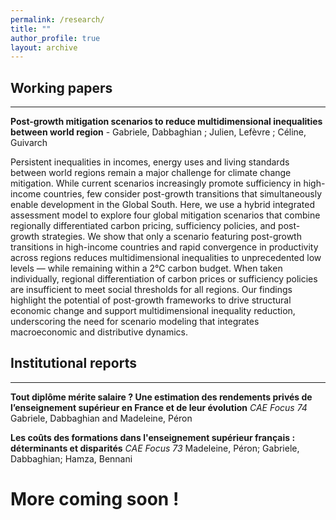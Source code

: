 ```yaml
---
permalink: /research/
title: ""
author_profile: true
layout: archive
---
```


## Working papers
---
**Post-growth mitigation scenarios to reduce multidimensional inequalities between world region** - Gabriele, Dabbaghian ; Julien, Lefèvre ; Céline, Guivarch

Persistent inequalities in incomes, energy uses and living standards between world regions remain a major challenge for climate change mitigation. While current scenarios increasingly promote sufficiency in high-income countries, few consider post-growth transitions that simultaneously enable development in the Global South. Here, we use a hybrid integrated assessment model to explore four global mitigation scenarios that combine regionally differentiated carbon pricing, sufficiency policies, and post-growth strategies. We show that only a scenario featuring post-growth transitions in high-income countries and rapid convergence in productivity across regions reduces multidimensional inequalities to unprecedented low levels — while remaining within a 2°C carbon budget. When taken individually, regional differentiation of carbon prices or sufficiency policies are insufficient to meet social thresholds for all regions. Our findings highlight the potential of post-growth frameworks to drive structural economic change and support multidimensional inequality reduction, underscoring the need for scenario modeling that integrates macroeconomic and distributive dynamics.


## Institutional reports
---
**Tout diplôme mérite salaire ? Une estimation des rendements privés de l’enseignement supérieur en France et de leur évolution** _CAE Focus 74_ Gabriele, Dabbaghian and Madeleine, Péron

**Les coûts des formations dans l'enseignement supérieur français : déterminants et disparités** _CAE Focus 73_ Madeleine, Péron; Gabriele, Dabbaghian; Hamza, Bennani

# More coming soon !